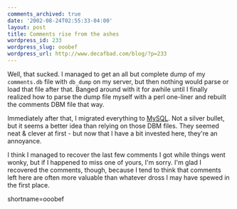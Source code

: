 ```yaml
---
comments_archived: true
date: '2002-08-24T02:55:33-04:00'
layout: post
title: Comments rise from the ashes
wordpress_id: 233
wordpress_slug: ooobef
wordpress_url: http://www.decafbad.com/blog/?p=233
---
```

<p>Well, that sucked.  I managed to get an all but complete dump of my <code>comments.db</code> file with <code>db_dump</code> on my server, but then nothing would parse or load that file after that.  Banged around with it for awhile until I finally realized how to parse the dump file myself with a perl one-liner and rebuilt the comments DBM file that way.</p>
<p>Immediately after that, I migrated everything to <a href="http://www.decafbad.com/twiki/bin/view/Main/MySQL">MySQL</a>.  Not a silver bullet, but it seems a better idea than relying on those DBM files.  They seemed neat &amp; clever at first - but now that I have a bit invested here, they're an annoyance.</p>
<p>I think I managed to recover the last few comments I got while things went wonky, but if I happened to miss one of yours, I'm sorry.  I'm glad I recovered the comments, though, because I tend to think that comments left here are often more valuable than whatever dross I may have spewed in the first place. </p>
<!--more-->
shortname=ooobef
